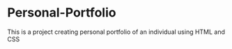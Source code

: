 # Personal-Portfolio
This is a  project creating personal portfolio of an individual using HTML and CSS
